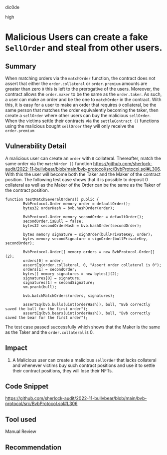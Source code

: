 dic0de

high

# Malicious Users can create a fake `SellOrder` and steal from other users.

## Summary
When matching orders via the `matchOrder` function, the contract does not assert that either the `order.collateral` or `order.premium` amounts are greater than zero `0` this is left to the prerogative of the users. Moreover, the contract allows the `order.maker` to be the same as the `order.taker`. As such, a user can make an order and be the one to `matchOrder` in the contract. With this, it is easy for a user to make an order that requires `0` collateral, be the same person that matches the order equivalently becoming the taker, then create a `sellOrder` where other users can buy the malicious `sellOrder`. When the victims settle their contracts via the `settleContract ()` functions using the malicious bought `sellOrder` they will only receive the `order.premium`
## Vulnerability Detail
A malicious user can create an `order` with `0` collateral. Thereafter, match the same order via the `matchOrder ()` function https://github.com/sherlock-audit/2022-11-bullvbear/blob/main/bvb-protocol/src/BvbProtocol.sol#L306. With this the user will become both the Taker and the Maker of the contract position. The following test case shows that it is possible to deposit 0 collateral as well as the Maker of the Order can be the same as the Taker of the contract position.  
```solidity
function testMatchSeveralOrders() public {
        BvbProtocol.Order memory order = defaultOrder();
        bytes32 orderHash = bvb.hashOrder(order);

        BvbProtocol.Order memory secondOrder = defaultOrder();
        secondOrder.isBull = false;
        bytes32 secondOrderHash = bvb.hashOrder(secondOrder);

        bytes memory signature = signOrder(bullPrivateKey, order);
        bytes memory secondSignature = signOrder(bullPrivateKey, secondOrder);

        BvbProtocol.Order[] memory orders = new BvbProtocol.Order[](2);
        orders[0] = order;
        assertEq(order.collateral, 0, "Assert order collateral is 0");
        orders[1] = secondOrder;
        bytes[] memory signatures = new bytes[](2);
        signatures[0] = signature;
        signatures[1] = secondSignature;
        vm.prank(bull);

        bvb.batchMatchOrders(orders, signatures);

        assertEq(bvb.bulls(uint(orderHash)), bull, "Bvb correctly saved the bull for the first order");
        assertEq(bvb.bears(uint(orderHash)), bull, "Bvb correctly saved the bear for the first order");
```
The test case passed successfully which shows that the Maker is the same as the Taker and the `order.collateral` is 0. 
## Impact
1. A Malicious user can create a malicious `sellOrder` that lacks collateral and whenever victims buy such contract positions and use it to settle their contract positions, they will lose their NFTs. 
## Code Snippet
https://github.com/sherlock-audit/2022-11-bullvbear/blob/main/bvb-protocol/src/BvbProtocol.sol#L306
## Tool used

Manual Review

## Recommendation
